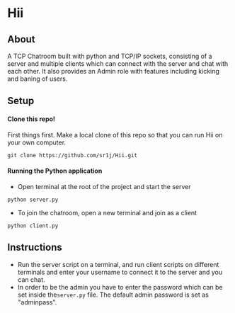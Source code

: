# Hii
## About
A TCP Chatroom built with python and TCP/IP sockets, consisting of a server and multiple clients which can connect with the server and chat with each other. It also provides an Admin role with features including kicking and baning of users.

## Setup
#### Clone this repo!
First things first. Make a local clone of this repo so that you can run Hii on your own computer.
```
git clone https://github.com/sr1j/Hii.git
```
#### Running the Python application
- Open terminal at the root of the project and start the server
```
python server.py
```
- To join the chatroom, open a new terminal and join as a client
```
python client.py
```
## Instructions
- Run the server script on a terminal, and run client scripts on different terminals and enter your username to connect it
 to the server and you can chat.
 - In order to be the admin you have to enter the password which can be set inside the`server.py` file. The default admin password is set as "adminpass".

